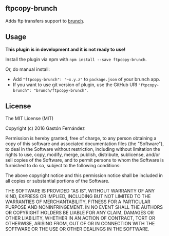 ## ftpcopy-brunch
Adds ftp transfers support to
[brunch](http://brunch.io).

## Usage

**This plugin is in development and it is not ready to use!**

Install the plugin via npm with `npm install --save ftpcopy-brunch`.

Or, do manual install:

* Add `"ftpcopy-brunch": "~x.y.z"` to `package.json` of your brunch app.
* If you want to use git version of plugin, use the GitHub URI
`"ftpcopy-brunch": "brunch/ftpcopy-brunch"`.

## License

The MIT License (MIT)

Copyright (c) 2016 Gastón Fernández

Permission is hereby granted, free of charge, to any person obtaining a copy
of this software and associated documentation files (the "Software"), to deal
in the Software without restriction, including without limitation the rights
to use, copy, modify, merge, publish, distribute, sublicense, and/or sell
copies of the Software, and to permit persons to whom the Software is
furnished to do so, subject to the following conditions:

The above copyright notice and this permission notice shall be included in
all copies or substantial portions of the Software.

THE SOFTWARE IS PROVIDED "AS IS", WITHOUT WARRANTY OF ANY KIND, EXPRESS OR
IMPLIED, INCLUDING BUT NOT LIMITED TO THE WARRANTIES OF MERCHANTABILITY,
FITNESS FOR A PARTICULAR PURPOSE AND NONINFRINGEMENT. IN NO EVENT SHALL THE
AUTHORS OR COPYRIGHT HOLDERS BE LIABLE FOR ANY CLAIM, DAMAGES OR OTHER
LIABILITY, WHETHER IN AN ACTION OF CONTRACT, TORT OR OTHERWISE, ARISING FROM,
OUT OF OR IN CONNECTION WITH THE SOFTWARE OR THE USE OR OTHER DEALINGS IN
THE SOFTWARE.
